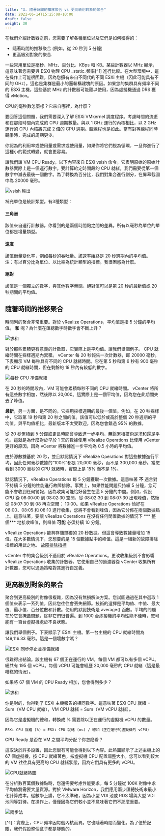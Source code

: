 ```yaml
---
title: "3. 隨著時間的推移聚合 vs 更高級別對象的聚合"
date: 2021-06-14T15:25:08+10:00
draft: false
weight: 30
---
```


在我們介紹計數器之前，您需要了解各種單位以及它們是如何獲得的：

- 隨著時間的推移聚合 (例如。從 20 秒到 5 分鐘)
- 更高級別對象的聚合.

一些常用單位是毫秒、MHz、百分比、KBps 和 KB。某些計數器以 MHz 顯示，這意味著您需要與 ESXi 物理 CPU _static_頻率[^1] 進行比較。在大型環境中，這在操作上可能很困難，因為您擁有來自不同代的不同 ESXi 主機（因此可能具有不同的 GHz）。這也是集群是最小的邏輯構建塊的原因。如果您的集群具有頻率不同的 ESXi 主機，這些基於 MHz 的計數器可能難以使用，因為虛擬機通過 DRS 獲得 vMotion。

CPU的毫秒數怎麼樣？它來自哪裡，為什麼？

要回答這個問題，我們需要深入了解 ESXi VMkernel 調度程序。考慮時間的流逝和在那段時間內完成的 CPU 週期數量。與以 1 GHz 運行的內核相比，以 2 GHz 運行的 CPU 內核將完成 2 倍的 CPU 週期。超線程也是如此。當有對等線程同時競爭時，完成的周期更少。

你認為的利用率或使用量或需求或使用量，如果你將它們視為循環，一旦你進行了這種小的範式轉變，就會更容易。

讓我們讓 VM CPU Ready。以下內容來自 ESXi vsish 命令。它表明原始的原始計數器實際上是一個運行數字。要計算給定時間段的 CPU 就緒，我們需要從第一個數字中減去最後一個數字。為了轉換為百分比，我們對集合進行劃分，在屏幕截圖中為 20000 毫秒。

![vsish 輸出](2.1.3-fig-1.png)

補充單位是統計類型。有3種類型：

#### 三角洲

該值來自運行計數器。你看到的是兩個時間點之間的差異。所有以毫秒為單位的單位都是增量類型。

#### 速度

該值衡量變化率，例如每秒的吞吐量。該速率始終是 20 秒週期內的平均值。
注：有以百分比為單位、以比率為統計類型的指標。我很困惑為什麼。

#### 絕對

該值是一個獨立的數字，與其他數字無關。絕對值可以是第 20 秒的最新值或 20 秒期間的平均值。

## 隨著時間的推移聚合

時間列的聚合非常重要。對於 vRealize Operations，平均值是指 5 分鐘的平均值。 **和** 呢？為什麼在匯總數字時數字會不斷上升？

![求和](2.1.3-fig-2.png)

對於那些累積更有意義的計數器，它實際上是平均值。讓我們舉個例子。 CPU 就緒時間在採樣週期內累積。 vCenter 每 20 秒報告一次計數器，即 20000 毫秒。下表顯示 VM 每秒具有不同的 CPU 就緒時間。它在第 5 秒和第 6 秒有 900 毫秒的 CPU 就緒時間，但在剩餘的 18 秒內有較低的數字。

![每秒 CPU 準備就緒](2.1.3-fig-2.png)

在 20 秒的時間段內，VM 可能會累積每秒不同的 CPU 就緒時間。 vCenter 將所有這些數字相加，然後除以 20,000。這實際上是一個平均值，因為您在此期間失去了峰值。

**最新**，另一方面，是不同的。它採用採樣週期的最後一個值。例如，在 20 秒採樣中，它取第 19 秒和第 20 秒之間的值。該值可以低於或高於整個 20 秒週期的平均值。與平均值相比，最新版本不太受歡迎，因為您會錯過 95% 的數據。

從 20 秒累積到 5 分鐘或更長時間會導致進一步平均，無論累積技術是求和還是平均。這就是為什麼對於早於 1 天的數據使用 vRealize Operations 比使用 vCenter 更好的原因，因為 vCenter 將數據進一步平均為 0.5 小時的平均值。

由於源數據基於 20 秒，並且默認情況下 vRealize Operations 對這些數據進行平均，因此任何毫秒數據的​​“100%”都是 20,000 毫秒，而不是 300,000 毫秒。當您看到 3000 毫秒的 CPU 就緒時，實際上是 15% 而不是 1%。

默認情況下，vRealize Operations 每 5 分鐘獲取一次數據。這意味著 **不** 適合對不持續 5 分鐘的性能進行故障排除。事實上，如果性能問題只持續 5 分鐘，您可能不會收到任何警報，因為收集可能恰好發生在這 5 分鐘的中間。例如，假設 CPU 從 08:00:00 到 08:02:30 空閒，從 08:02:30 到 08:07:30 出現峰值，然後從 08:07:30 到 08 再次空閒： 10:00。如果 vRealize Operations 恰好在 08:00、08:05 和 08:10 進行收集，您將不會看到峰值，因為它分佈在兩個數據點上。這意味著，要讓 vRealize Operations 在沒有任何閒置數據的情況下 *** 整個*** 地接收峰值，則峰值 **可能** 必須持續 10 分鐘。

vRealize Operations 能夠存儲單獨的 20 秒數據。但這會導致數據量增加 15 倍。在大多數情況下，您想要的是 15 個數據點中的峰值。這是一組新的故障排除指標的用武之地。 [故障排除指標](/zh-tw/metrics/chapter-6-other-metrics/2.6.1-troubleshooting-metrics/)

vCenter 中的集合級別不適用於 vRealize Operations。更改收集級別不會影響 vRealize Operations 收集的計數器。它使用自己的過濾器從 vCenter 收集所有計數器，您可以通過策略對其進行自定義。

## 更高級別對象的聚合

聚合到更高級別的對像很複雜，因為沒有無損解決方案。您試圖通過在其中選取 1 個值來表示一系列值，因此您往往會丟失細節。技術的選擇是平均值、中值、最大值、最小值、百分位數和計數。使用的默認技術是 average() 函數。平均的問題在於它會掩蓋問題，除非它們很普遍。到 1000 台虛擬機的平均性能不佳時，您可能有一百台虛擬機處於不良狀態。

讓我們舉個例子。下表顯示了 ESXi 主機。第一台主機的 CPU 就緒時間為 149,116.33 毫秒。這是一個壞數字嗎？

![ESXi 同步停止並準備就緒](2.1.3-fig-4.png)

很難得出結論。該主機有 67 個正在運行的 VM，每個 VM 都可以有多個 vCPU。總共有 195 個 vCPU。每個 vCPU 可能會經歷 20,000 毫秒的 CPU 就緒（這是最糟糕的情況）。

如果將 67 個 VM 的 CPU Ready 相加，您會得到多少？

![求和](2.1.3-fig-5.png)

你是對的，你得到了 ESXi 主機報告的相同數字。這意味著 ESXi CPU 就緒 = Sum（VM CPU 就緒），VM CPU 就緒 = Sum（VM vCPU 就緒）。

因為它是虛擬機的總和，轉換成 % 需要除以正在運行的虛擬機 vCPU 的數量。

`ESXi CPU 就緒 (%) = ESXi CPU 就緒 (ms) / 總和（正在運行的虛擬機的 vCPU)`

CPU Ready 是否在 VM 之間平均分配？你怎麼看？

這取決於許多設置，因此您很有可能會得到以下內容。此熱圖顯示了上述主機上的 67 個虛擬機，按 CPU 就緒著色，按虛擬機 CPU 配置調整大小。您可以看到較大的 VM 往往具有更高的 CPU 就緒狀態，因為它們具有更多的 vCPU。

![CPU就緒熱圖](2.1.3-fig-6.png)

在分析數百萬個數據點時，您還需要考慮性能要求。每 5 分鐘從 100K 對像中求平均值將需要大量資源。對於 VMware Horizo​​​​n，我們應用兩步匯總技術來最小化計算成本。從數學上講，它不太準確，因為小型 VDI 池或 RDS 場與大型 VDI 池同等對待。在操作上，僅僅因為它們較小並不意味著它們不那麼重要。

![兩步法](2.1.3-fig-7.png)

[^1]：實際上，CPU 頻率因每個內核而異。它也隨著時間而變化。為了便於記賬，我們假設整個盒子都是靜態的。